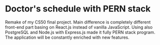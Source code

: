 # Doctor's schedule with PERN stack
Remake of my CS50 final project. Main difference is completely different front-end part basing on React.js instead of vanilla JavaScript. Using also PostgreSQL and Node.js with Express.js made it fully PERN stack program. The application will be constantly enriched with new features.

